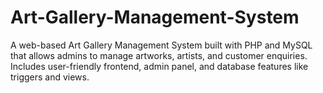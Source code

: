 # Art-Gallery-Management-System
A web-based Art Gallery Management System built with PHP and MySQL that allows admins to manage artworks, artists, and customer enquiries. Includes user-friendly frontend, admin panel, and database features like triggers and views.
